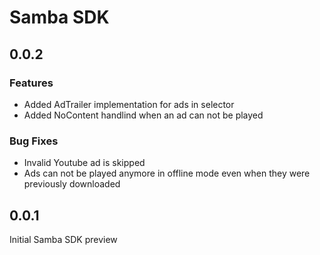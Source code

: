 # Samba SDK

## 0.0.2

### Features
  * Added AdTrailer implementation for ads in selector
  * Added NoContent handlind when an ad can not be played

### Bug Fixes
  * Invalid Youtube ad is skipped 
  * Ads can not be played anymore in offline mode even when they were previously downloaded
  
## 0.0.1

Initial Samba SDK preview

